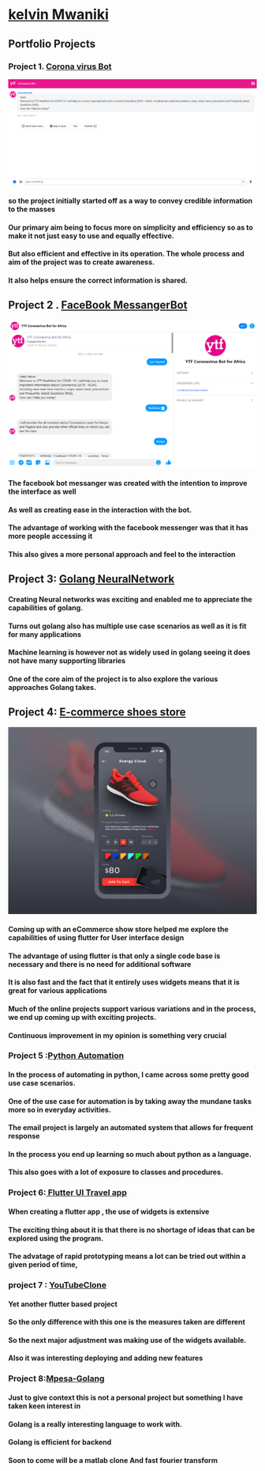 # [kelvin Mwaniki ](https://kelvin169.github.io/kelvinMwaniki/)
## Portfolio Projects
### Project 1. [Corona virus Bot ](https://webchat.snatchbot.me/2d7fac783f74a5e528703986d0d2702f01dd35233435a0c67ca9f5282e3b98af)
![](CoronaVirus.png)
#### so the project initially started off as a way to convey credible information to the masses 
#### Our primary aim being to focus more on simplicity and efficiency so as to make it not just easy to use and equally effective.
#### But also efficient and effective  in its operation. The whole process and aim of the project was to create awareness.
#### It also helps ensure the correct information is shared.


## Project 2 . [FaceBook MessangerBot](https://www.messenger.com/t/ytfcoronavirusbot)
![](FBchat.PNG)
#### The facebook bot messanger was created with the intention to improve the interface as well 
#### As well as creating ease in the interaction with the bot.
#### The advantage of working with the facebook messenger was that it has more people accessing it
#### This also gives a more personal approach and feel to the interaction

## Project 3: [Golang NeuralNetwork](https://github.com/kelvin169/Golang-Neuralnet)
#### Creating Neural networks was exciting and enabled me to appreciate the capabilities of golang.
#### Turns out golang also has multiple use case scenarios as well as it is fit for many applications 
#### Machine learning is however not as widely used in golang seeing it does not have many supporting libraries
#### One of the core aim of the project is to also explore the various approaches Golang takes.

## Project 4: [E-commerce shoes store](https://github.com/kelvin169/Flutter-Adidas-Shoes-Ecommerce-App-UI)
![](store.jpg)
#### Coming up with an eCommerce show store helped me explore the capabilities of using flutter for User interface design
####  The advantage of using flutter is that only a single code base is necessary and there is no need for additional software 
#### It is also fast and the fact that it entirely uses widgets means that it is great for various applications
#### Much of the online projects support various variations and in the process, we end up coming up with exciting projects.
#### Continuous improvement in my opinion is something very crucial

### Project 5 :[Python Automation](https://github.com/kelvin169/Python-Automation)
#### In the process of automating in python, I came across some pretty good use case scenarios.
#### One of the use case for automation is by taking away the mundane tasks more so in everyday activities.
#### The email project is largely an automated system that allows for frequent response
####  In the process you end up learning so much about python as a language.
####  This also goes with a lot of exposure to classes and procedures.

### Project 6:[ Flutter UI Travel app](https://github.com/kelvin169/flutter_travel_ui)
#### When creating a flutter app , the use of widgets is extensive
#### The exciting thing about it is that there is no shortage of ideas that can be explored using the program. 
#### The advatage of rapid prototyping means a lot can be tried out within a given period of time,

### project 7 : [YouTubeClone](https://www.youtube.com/watch?v=aLLwKaxh98M) 
#### Yet another flutter based project 
#### So the only difference with this one is the measures taken are different
#### So the next major adjustment was making use of the widgets available. 
#### Also it was interesting deploying and adding new features

### Project 8:[Mpesa-Golang ](https://github.com/kelvin169/mpesa-api-go)
#### Just to give context this is not a personal project but something I have taken keen interest in 
#### Golang is a really interesting language to work with. 
#### Golang is efficient for backend
#### Soon to come will be a matlab clone And fast fourier transform


